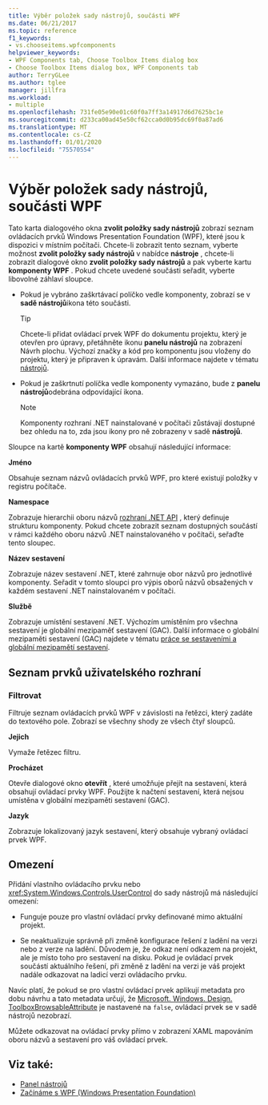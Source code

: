 ```yaml
---
title: Výběr položek sady nástrojů, součásti WPF
ms.date: 06/21/2017
ms.topic: reference
f1_keywords:
- vs.chooseitems.wpfcomponents
helpviewer_keywords:
- WPF Components tab, Choose Toolbox Items dialog box
- Choose Toolbox Items dialog box, WPF Components tab
author: TerryGLee
ms.author: tglee
manager: jillfra
ms.workload:
- multiple
ms.openlocfilehash: 731fe05e90e01c60f0a7ff3a14917d6d7625bc1e
ms.sourcegitcommit: d233ca00ad45e50cf62cca0d0b95dc69f0a87ad6
ms.translationtype: MT
ms.contentlocale: cs-CZ
ms.lasthandoff: 01/01/2020
ms.locfileid: "75570554"
---
```

# <a name="choose-toolbox-items-wpf-components"></a>Výběr položek sady nástrojů, součásti WPF

Tato karta dialogového okna **zvolit položky sady nástrojů** zobrazí seznam ovládacích prvků Windows Presentation Foundation (WPF), které jsou k dispozici v místním počítači. Chcete-li zobrazit tento seznam, vyberte možnost **zvolit položky sady nástrojů** v nabídce **nástroje** , chcete-li zobrazit dialogové okno **zvolit položky sady nástrojů** a pak vyberte kartu **komponenty WPF** . Pokud chcete uvedené součásti seřadit, vyberte libovolné záhlaví sloupce.

- Pokud je vybráno zaškrtávací políčko vedle komponenty, zobrazí se v **sadě nástrojů**ikona této součásti.

    > [!TIP]
    > Chcete-li přidat ovládací prvek WPF do dokumentu projektu, který je otevřen pro úpravy, přetáhněte ikonu **panelu nástrojů** na zobrazení Návrh plochu. Výchozí značky a kód pro komponentu jsou vloženy do projektu, který je připraven k úpravám. Další informace najdete v tématu [nástrojů](../../ide/reference/toolbox.md).

- Pokud je zaškrtnutí políčka vedle komponenty vymazáno, bude z **panelu nástrojů**odebrána odpovídající ikona.

    > [!NOTE]
    > Komponenty rozhraní .NET nainstalované v počítači zůstávají dostupné bez ohledu na to, zda jsou ikony pro ně zobrazeny v sadě **nástrojů**.

Sloupce na kartě **komponenty WPF** obsahují následující informace:

**Jméno**

Obsahuje seznam názvů ovládacích prvků WPF, pro které existují položky v registru počítače.

**Namespace**

Zobrazuje hierarchii oboru názvů [rozhraní .NET API](/dotnet/api/?view=netframework-4.7) , který definuje strukturu komponenty. Pokud chcete zobrazit seznam dostupných součástí v rámci každého oboru názvů .NET nainstalovaného v počítači, seřaďte tento sloupec.

**Název sestavení**

Zobrazuje název sestavení .NET, které zahrnuje obor názvů pro jednotlivé komponenty. Seřadit v tomto sloupci pro výpis oborů názvů obsažených v každém sestavení .NET nainstalovaném v počítači.

**Službě**

Zobrazuje umístění sestavení .NET. Výchozím umístěním pro všechna sestavení je globální mezipaměť sestavení (GAC). Další informace o globální mezipaměti sestavení (GAC) najdete v tématu [práce se sestaveními a globální mezipamětí sestavení](/dotnet/framework/app-domains/working-with-assemblies-and-the-gac).

## <a name="uielement-list"></a>Seznam prvků uživatelského rozhraní

### <a name="filter"></a>Filtrovat

Filtruje seznam ovládacích prvků WPF v závislosti na řetězci, který zadáte do textového pole. Zobrazí se všechny shody ze všech čtyř sloupců.

**Jejich**

Vymaže řetězec filtru.

**Procházet**

Otevře dialogové okno **otevřít** , které umožňuje přejít na sestavení, která obsahují ovládací prvky WPF. Použijte k načtení sestavení, která nejsou umístěna v globální mezipaměti sestavení (GAC).

**Jazyk**

Zobrazuje lokalizovaný jazyk sestavení, který obsahuje vybraný ovládací prvek WPF.

## <a name="limitations"></a>Omezení

Přidání vlastního ovládacího prvku nebo <xref:System.Windows.Controls.UserControl> do sady nástrojů má následující omezení:

- Funguje pouze pro vlastní ovládací prvky definované mimo aktuální projekt.

- Se neaktualizuje správně při změně konfigurace řešení z ladění na verzi nebo z verze na ladění. Důvodem je, že odkaz není odkazem na projekt, ale je místo toho pro sestavení na disku. Pokud je ovládací prvek součástí aktuálního řešení, při změně z ladění na verzi je váš projekt nadále odkazovat na ladicí verzi ovládacího prvku.

Navíc platí, že pokud se pro vlastní ovládací prvek aplikují metadata pro dobu návrhu a tato metadata určují, že [Microsoft. Windows. Design. ToolboxBrowsableAttribute](/previous-versions/visualstudio/visual-studio-2010/bb547991(v=vs.100)) je nastavené na `false`, ovládací prvek se v sadě nástrojů nezobrazí.

Můžete odkazovat na ovládací prvky přímo v zobrazení XAML mapováním oboru názvů a sestavení pro váš ovládací prvek.

## <a name="see-also"></a>Viz také:

- [Panel nástrojů](../../ide/reference/toolbox.md)
- [Začínáme s WPF (Windows Presentation Foundation)](../../designers/getting-started-with-wpf.md)
